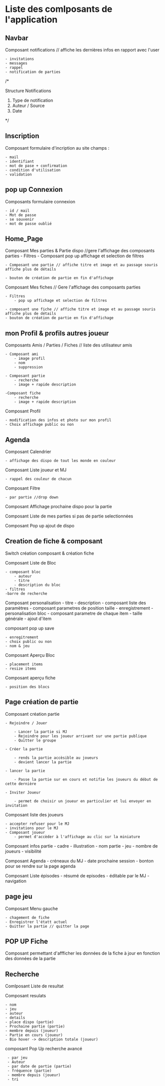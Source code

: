 # Liste des comlposants de l'application

## Navbar

Composant notifications // affiche les dernières infos en rapport avec l'user

    - invitations
    - messages
    - rappel
    - notification de parties

/*

Structure Notifications 

1. Type de notification
2. Auteur / Source
3. Date

*/

## Inscription

Composant formulaire d'incription au site champs :

    - mail 
    - identifiant
    - mot de pase + confirmation
    - condition d'utilisation
    - validation 

## pop up Connexion

Composants formulaire connexion 

    - id / mail
    - Mot de passe
    - se souvenir
    - mot de passe oublié

## Home_Page

Composant Mes parties & Partie dispo //gere l'affichage des composants parties
    - Filtres
        - Composant pop up affichage et selection de filtres
    
    - Composant une partie // affiche titre et image et au passage souris affiche plus de détails
   
    - bouton de création de partie en fin d'affichage

Composant Mes fiches // Gere l'affichage des composants parties

    - Filtres
        - pop up affichage et selection de filtres

    - composant une fiche // affiche titre et image et au passage souris affiche plus de détails
    - bouton de création de partie en fin d'affichage

## mon Profil & profils autres joueur 

Composants Amis / Parties / Fiches  // liste des utilisateur amis

    - Composant ami
        - image profil
        - nom
        - suppression

    - Composant partie
        - recherche 
        - image + rapide description

    -Composant fiche
        - recherche
        - image + rapide description

Composant Profil 
    
    - modification des infos et photo sur mon profil
    - Choix affichage public ou non 

## Agenda

Composant Calendrier 
    
    - affichage des dispo de tout les monde en couleur


Composant Liste joueur et MJ

    - rappel des couleur de chacun

Composant Filtre 

    - par partie //drop down

Composant Affichage prochaine dispo pour la partie 

Composant Liste de mes parties si pas de partie selectionnées

Composant Pop up ajout de dispo

## Creation de fiche & composant

Switch création composant & création fiche

Composant Liste de Bloc

    - composant bloc
        - auteur 
        - titre 
        - description du bloc 
    - filtres
    -barre de recherche

Composant personalisation
    - titre
    - description 
    - composant liste des paramètres
        - composant parametres de position taille
    - enregistrement
    - personalisation bloc 
        - composant parametre de chaque item
        - taille générale
        - ajout d'item

composant pop up save

    - enregitrement 
    - choix public ou non 
    - nom & jeu

Composant Aperçu Bloc

    - placement items 
    - resize items

Composant aperçu fiche

    - position des blocs  


## Page création de partie

Composant création partie 
    
    - Rejoindre / Jouer
    
        - Lancer la partie si MJ
        - Rejoindre pour les joueur arrivant sur une partie publique
        - Quitter le groupe 

    - Créer la partie 
    
        - rends la partie accèsible au joueurs 
        - devient lancer la partie

    - lancer la partie

        - Passe la partie sur en cours et notifie les joueurs du début de cette dernière

    - Inviter Joueur

        - permet de choisir un joueur en particulier et lui envoyer en invitation 


Composant liste des joueurs

    - accepter refuser pour le MJ
    - invitations pour le MJ
    - Composant joueur
        - permet d'accèder à l'affichage au clic sur la miniature


Composant infos partie
    - cadre
    - illustration 
    - nom partie 
    - jeu
    - nombre de joueurs
    - visibilité

Composant Agenda
    - créneaux du MJ
    - date prochaine session 
    - bonton pour se rendre sur la page agenda

Composant Liste épisodes
    - résumé de episodes
    - éditable par le MJ
    - navigation

## page jeu

Composant Menu gauche
    
    - chagement de fiche
    - Enregistrer l'étatt actuel
    - Quitter la partie // quitter la page 


## POP UP Fiche

Composant permettant d'affficher les données de la fiche à jour en fonction des données de la partie

## Recherche 

Comlposant Liste de resultat 

Composant resulats

    - nom 
    - jeu
    - auteur 
    - details
    - place dispo (partie)
    - Prochaine partie (partie)
    - membre depuis (joueur)
    - Partie en cours (joueur)
    - Bio hover -> description totale (joueur)

composant Pop Up recherche avancé
     
     - par jeu 
     - Auteur     
     - par date de partie (partie)
     - fréquence (partie)     
     - membre depuis (joueur)
     - tri